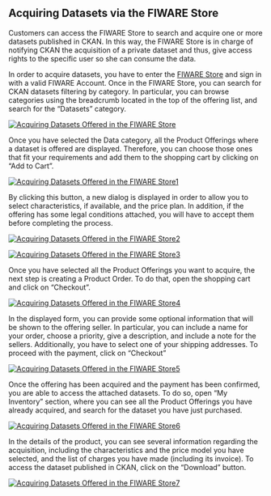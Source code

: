 <hr class="data-publication" style="display:none"/>
<h2>Acquiring Datasets via the FIWARE Store</h2>

Customers can access the FIWARE Store to search and acquire one or more datasets
published in CKAN. In this way, the FIWARE Store is in charge of notifying CKAN
the acquisition of a private dataset and thus, give access rights to the
specific user so she can consume the data.

In order to acquire datasets, you have to enter the
[FIWARE Store](https://store.lab.fiware.org/) and sign in with a valid FIWARE
Account. Once in the FIWARE Store, you can search for CKAN datasets filtering by
category. In particular, you can browse categories using the breadcrumb located
in the top of the offering list, and search for the “Datasets” category.

[![Acquiring Datasets Offered in the
FIWARE Store](../images/Acquiring-Datasets-Offered-in-the-WStore.png)](../images/Acquiring-Datasets-Offered-in-the-WStore.png)

Once you have selected the Data category, all the Product Offerings where a
dataset is offered are displayed. Therefore, you can choose those ones that fit
your requirements and add them to the shopping cart by clicking on “Add to
Cart”.

[![Acquiring Datasets Offered in the
FIWARE Store1](../images/Acquiring-Datasets-Offered-in-the-WStore1.png)](../images/Acquiring-Datasets-Offered-in-the-WStore1.png)

By clicking this button, a new dialog is displayed in order to allow you to
select characteristics, if available, and the price plan. In addition, if the
offering has some legal conditions attached, you will have to accept them before
completing the process.

[![Acquiring Datasets Offered in the
FIWARE Store2](../images/Acquiring-Datasets-Offered-in-the-WStore2.png)](../images/Acquiring-Datasets-Offered-in-the-WStore2.png)

[![Acquiring Datasets Offered in the
FIWARE Store3](../images/Acquiring-Datasets-Offered-in-the-WStore3.png)](../images/Acquiring-Datasets-Offered-in-the-WStore3.png)

Once you have selected all the Product Offerings you want to acquire, the next
step is creating a Product Order. To do that, open the shopping cart and click
on “Checkout”.

[![Acquiring Datasets Offered in the
FIWARE Store4](../images/Acquiring-Datasets-Offered-in-the-WStore4.png)](../images/Acquiring-Datasets-Offered-in-the-WStore4.png)

In the displayed form, you can provide some optional information that will be
shown to the offering seller. In particular, you can include a name for your
order, choose a priority, give a description, and include a note for the
sellers. Additionally, you have to select one of your shipping addresses. To
proceed with the payment, click on “Checkout”

[![Acquiring Datasets Offered in the
FIWARE Store5](../images/Acquiring-Datasets-Offered-in-the-WStore5.png)](../images/Acquiring-Datasets-Offered-in-the-WStore5.png)

Once the offering has been acquired and the payment has been confirmed, you are
able to access the attached datasets. To do so, open “My Inventory” section,
where you can see all the Product Offerings you have already acquired, and
search for the dataset you have just purchased.

[![Acquiring Datasets Offered in the
FIWARE Store6](../images/Acquiring-Datasets-Offered-in-the-WStore6.png)](../images/Acquiring-Datasets-Offered-in-the-WStore6.png)

In the details of the product, you can see several information regarding the
acquisition, including the characteristics and the price model you have
selected, and the list of charges you have made (including its invoice). To
access the dataset published in CKAN, click on the “Download” button.

[![Acquiring Datasets Offered in the
FIWARE Store7](../images/Acquiring-Datasets-Offered-in-the-WStore7.png)](../images/Acquiring-Datasets-Offered-in-the-WStore7.png)
